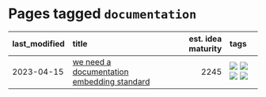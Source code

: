 # Pages tagged `documentation`

|last_modified|title|est. idea maturity|tags
|:---|:---|---:|:---|
|2023-04-15|[we need a documentation embedding standard](../doc-embed-standard.md)|2245|[![](https://img.shields.io/badge/tag-accessibility-d5ffe)](../tags/accessibility.md) [![](https://img.shields.io/badge/tag-documentation-957448)](../tags/documentation.md) [![](https://img.shields.io/badge/tag-standard-936135)](../tags/standard.md) [![](https://img.shields.io/badge/tag-tooling-ea1833)](../tags/tooling.md)|